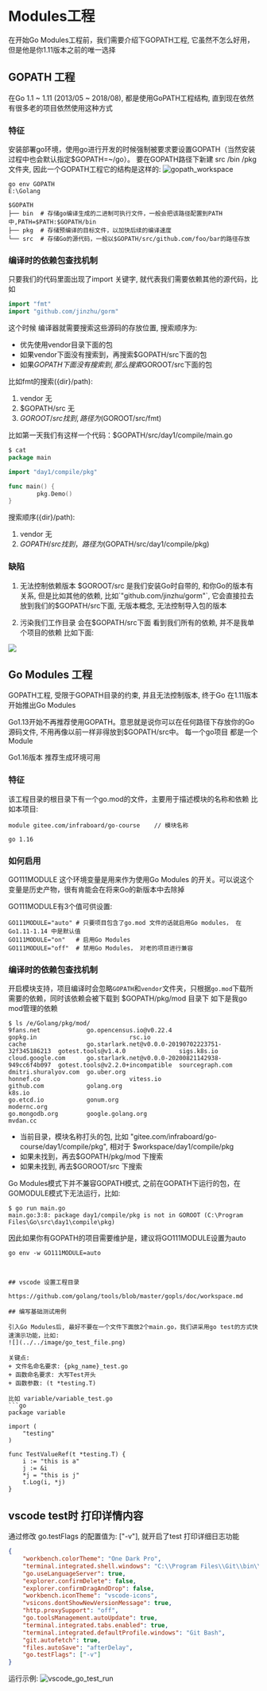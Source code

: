 # Modules工程

在开始Go Modules工程前，我们需要介绍下GOPATH工程, 它虽然不怎么好用，但是他是你1.11版本之前的唯一选择

## GOPATH 工程

在Go 1.1 ~ 1.11 (2013/05 ~ 2018/08), 都是使用GoPATH工程结构, 直到现在依然有很多老的项目依然使用这种方式

### 特征

安装部署go环境，使用go进行开发的时候强制被要求要设置GOPATH（当然安装过程中也会默认指定$GOPATH=~/go）。 要在GOPATH路径下新建 src /bin /pkg文件夹,
因此一个GOPATH工程它的结构是这样的:
![gopath_workspace](../../image/gopath_workspace.png)

```
go env GOPATH
E:\Golang
```

```
$GOPATH
├── bin  # 存储go编译生成的二进制可执行文件，一般会把该路径配置到PATH中,PATH=$PATH:$GOPATH/bin
├── pkg  # 存储预编译的目标文件，以加快后续的编译速度 
└── src  # 存储Go的源代码，一般以$GOPATH/src/github.com/foo/bar的路径存放
```

### 编译时的依赖包查找机制

只要我们的代码里面出现了import 关键字, 就代表我们需要依赖其他的源代码，比如
```go
import "fmt"
import "github.com/jinzhu/gorm"
```

这个时候 编译器就需要搜索这些源码的存放位置, 搜索顺序为:
+ 优先使用vendor目录下面的包
+ 如果vendor下面没有搜索到，再搜索$GOPATH/src下面的包
+ 如果$GOPATH下面没有搜索到, 那么搜索$GOROOT/src下面的包

比如fmt的搜索({dir}/path):
1. vendor 无
2. $GOPATH/src 无
3. $GOROOT/src 找到, 路径为($GOROOT/src/fmt)

比如第一天我们有这样一个代码：$GOPATH/src/day1/compile/main.go
```go
$ cat  
package main

import "day1/compile/pkg"

func main() {
        pkg.Demo()
}
```

搜索顺序({dir}/path):
1. vendor 无
2. $GOPATH/src 找到，路径为($GOPATH/src/day1/compile/pkg)

### 缺陷

1. 无法控制依赖版本
$GOROOT/src 是我们安装Go时自带的, 和你Go的版本有关系, 但是比如其他的依赖, 比如`"github.com/jinzhu/gorm"`, 它会直接拉去放到我们的$GOPATH/src下面, 无版本概念, 无法控制导入包的版本

2. 污染我们工作目录
会在$GOPATH/src下面 看到我们所有的依赖, 并不是我单个项目的依赖
比如下面:

![](../../image/vscode_open_workspace.png)

## Go Modules 工程

GOPATH工程, 受限于GOPATH目录的约束, 并且无法控制版本, 终于Go 在1.11版本开始推出Go Modules 

Go1.13开始不再推荐使用GOPATH。意思就是说你可以在任何路径下存放你的Go源码文件, 不用再像以前一样非得放到$GOPATH/src中。 每一个go项目 都是一个 Module

Go1.16版本 推荐生成环境可用

### 特征

该工程目录的根目录下有一个go.mod的文件，主要用于描述模块的名称和依赖 比如本项目:
```
module gitee.com/infraboard/go-course    // 模块名称

go 1.16
```

### 如何启用

GO111MODULE 这个环境变量是用来作为使用Go Modules 的开关。可以说这个变量是历史产物，很有肯能会在将来Go的新版本中去除掉

GO111MODULE有3个值可供设置:
```
GO111MODULE="auto" # 只要项目包含了go.mod 文件的话就启用Go modules， 在Go1.11-1.14 中是默认值
GO111MODULE="on"   # 启用Go Modules
GO111MODULE="off"  # 禁用Go Modules， 对老的项目进行兼容
```

### 编译时的依赖包查找机制

开启模块支持，项目编译时会忽略`GOPATH`和`vendor`文件夹，只根据`go.mod`下载所需要的依赖，同时该依赖会被下载到 $GOPATH/pkg/mod 目录下
如下是我go mod管理的依赖
```
$ ls /e/Golang/pkg/mod/
9fans.net             go.opencensus.io@v0.22.4                            gopkg.in                          rsc.io
cache                 go.starlark.net@v0.0.0-20190702223751-32f345186213  gotest.tools@v1.4.0               sigs.k8s.io
cloud.google.com      go.starlark.net@v0.0.0-20200821142938-949cc6f4b097  gotest.tools@v2.2.0+incompatible  sourcegraph.com
dmitri.shuralyov.com  go.uber.org                                         honnef.co                         vitess.io
github.com            golang.org                                          k8s.io
go.etcd.io            gonum.org                                           modernc.org
go.mongodb.org        google.golang.org                                   mvdan.cc
```

+ 当前目录，模块名称打头的包, 比如  "gitee.com/infraboard/go-course/day1/compile/pkg", 相对于 $workspace/day1/compile/pkg
+ 如果未找到，再去$GOPATH/pkg/mod 下搜索
+ 如果未找到, 再去$GOROOT/src 下搜索

Go Modules模式下并不兼容GOPATH模式, 之前在GOPATH下运行的包，在GOMODULE模式下无法运行，比如:
```
$ go run main.go
main.go:3:8: package day1/compile/pkg is not in GOROOT (C:\Program Files\Go\src\day1\compile\pkg)
```

因此如果你有GOPATH的项目需要维护是，建议将GO111MODULE设置为auto
```
go env -w GO111MODULE=auto



## vscode 设置工程目录

https://github.com/golang/tools/blob/master/gopls/doc/workspace.md

## 编写基础测试用例

引入Go Modules后, 最好不要在一个文件下面放2个main.go，我们讲采用go test的方式快速演示功能，比如:
![](../../image/go_test_file.png)

关键点:
+ 文件名命名要求: {pkg_name}_test.go
+ 函数命名要求: 大写Test开头
+ 函数参数: (t *testing.T)

比如 variable/variable_test.go
```go
package variable

import (
	"testing"
)

func TestValueRef(t *testing.T) {
	i := "this is a"
	j := &i
	*j = "this is j"
	t.Log(i, *j)
}
```


## vscode test时 打印详情内容

通过修改 go.testFlags 的配置值为: ["-v"], 就开启了test 打印详细日志功能

```json
{
    "workbench.colorTheme": "One Dark Pro",
    "terminal.integrated.shell.windows": "C:\\Program Files\\Git\\bin\\bash.exe",
    "go.useLanguageServer": true,
    "explorer.confirmDelete": false,
    "explorer.confirmDragAndDrop": false,
    "workbench.iconTheme": "vscode-icons",
    "vsicons.dontShowNewVersionMessage": true,
    "http.proxySupport": "off",
    "go.toolsManagement.autoUpdate": true,
    "terminal.integrated.tabs.enabled": true,
    "terminal.integrated.defaultProfile.windows": "Git Bash",
    "git.autofetch": true,
    "files.autoSave": "afterDelay",
    "go.testFlags": ["-v"]
}
```

运行示例:
![vscode_go_test_run](../../image/vscode_go_test_run.png)
